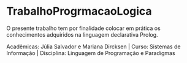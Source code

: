 # TrabalhoProgrmacaoLogica
O presente trabalho tem por finalidade colocar em prática os conhecimentos adquiridos na linguagem declarativa Prolog.

Acadêmicas: Júlia Salvador e Mariana Dircksen |
Curso: Sistemas de Informação |
Disciplina: Linguagem de Programação e Paradigmas 

